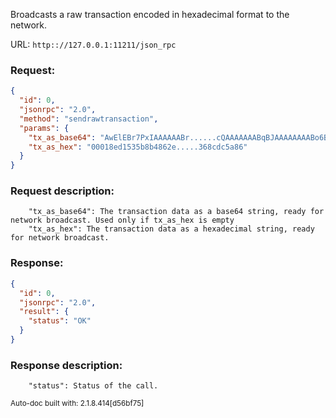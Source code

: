 Broadcasts a raw transaction encoded in hexadecimal format to the network.

URL: ```http:://127.0.0.1:11211/json_rpc```
### Request: 
```json
{
  "id": 0,
  "jsonrpc": "2.0",
  "method": "sendrawtransaction",
  "params": {
    "tx_as_base64": "AwElEBr7PxIAAAAAABr......cQAAAAAAABqBJAAAAAAAABo6BQ",
    "tx_as_hex": "00018ed1535b8b4862e.....368cdc5a86"
  }
}
```
### Request description: 
```
    "tx_as_base64": The transaction data as a base64 string, ready for network broadcast. Used only if tx_as_hex is empty
    "tx_as_hex": The transaction data as a hexadecimal string, ready for network broadcast.

```
### Response: 
```json
{
  "id": 0,
  "jsonrpc": "2.0",
  "result": {
    "status": "OK"
  }
}
```
### Response description: 
```
    "status": Status of the call.

```
<sub>Auto-doc built with: 2.1.8.414[d56bf75]</sub>
